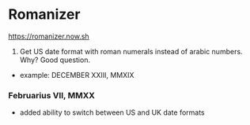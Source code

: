 # Romanizer
https://romanizer.now.sh

1. Get US date format with roman numerals instead of arabic numbers. Why? Good question.
* example: DECEMBER XXIII, MMXIX


### Februarius VII, MMXX
* added ability to switch between US and UK date formats
